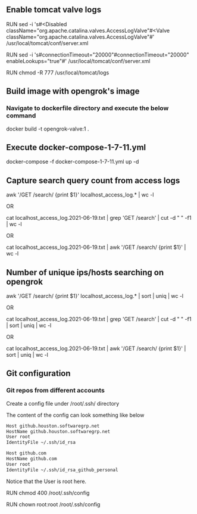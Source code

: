 ## Enable tomcat valve logs

RUN sed -i 's#<Disabled className="org.apache.catalina.valves.AccessLogValve"#<Valve className="org.apache.catalina.valves.AccessLogValve"#' /usr/local/tomcat/conf/server.xml

RUN sed -i 's#connectionTimeout="20000"#connectionTimeout="20000" enableLookups="true"#' /usr/local/tomcat/conf/server.xml

RUN chmod -R 777 /usr/local/tomcat/logs


## Build image with opengrok's image
### Navigate to dockerfile directory and execute the below command

docker build -t opengrok-valve:1 .


## Execute docker-compose-1-7-11.yml

docker-compose -f docker-compose-1-7-11.yml up -d


## Capture search query count from access logs
awk '/GET \/search/ {print $1}' localhost_access_log.* | wc -l

OR 

cat localhost_access_log.2021-06-19.txt | grep 'GET \/search' | cut -d " " -f1 | wc -l

OR

cat localhost_access_log.2021-06-19.txt | awk '/GET \/search/ {print $1}' | wc -l

## Number of unique ips/hosts searching on opengrok
awk '/GET \/search/ {print $1}' localhost_access_log.* | sort | uniq | wc -l

OR

cat localhost_access_log.2021-06-19.txt | grep 'GET \/search' | cut -d " " -f1 | sort | uniq | wc -l

OR

cat localhost_access_log.2021-06-19.txt | awk '/GET \/search/ {print $1}' | sort | uniq | wc -l


## Git configuration

### Git repos from different accounts

Create a config file under /root/.ssh/ directory

The content of the config can look something like below
```bash
Host github.houston.softwaregrp.net
HostName github.houston.softwaregrp.net
User root
IdentityFile ~/.ssh/id_rsa

Host github.com
HostName github.com
User root
IdentityFile ~/.ssh/id_rsa_github_personal
```
Notice that the User is root here. 

RUN chmod 400 /root/.ssh/config

RUN chown root:root /root/.ssh/config
